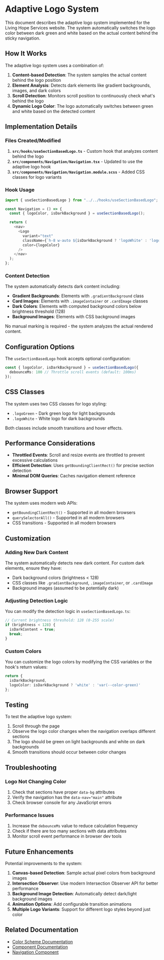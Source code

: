 # Adaptive Logo System

This document describes the adaptive logo system implemented for the Living Hope Services website. The system automatically switches the logo color between dark green and white based on the actual content behind the sticky navigation.

## How It Works

The adaptive logo system uses a combination of:

1. **Content-based Detection**: The system samples the actual content behind the logo position
2. **Element Analysis**: Detects dark elements like gradient backgrounds, images, and dark colors
3. **Scroll Detection**: Monitors scroll position to continuously check what's behind the logo
4. **Dynamic Logo Color**: The logo automatically switches between green and white based on the detected content

## Implementation Details

### Files Created/Modified

1. **`src/hooks/useSectionBasedLogo.ts`** - Custom hook that analyzes content behind the logo
2. **`src/components/Navigation/Navigation.tsx`** - Updated to use the adaptive logo hook
3. **`src/components/Navigation/Navigation.module.scss`** - Added CSS classes for logo variants

### Hook Usage

```typescript
import { useSectionBasedLogo } from "../../hooks/useSectionBasedLogo";

const Navigation = () => {
  const { logoColor, isDarkBackground } = useSectionBasedLogo();

  return (
    <nav>
      <Logo 
        variant="text" 
        className={`h-8 w-auto ${isDarkBackground ? 'logoWhite' : 'logoGreen'}`} 
        color={logoColor} 
      />
    </nav>
  );
};
```

### Content Detection

The system automatically detects dark content including:

- **Gradient Backgrounds**: Elements with `.gradientBackground` class
- **Card Images**: Elements with `.imageContainer` or `.cardImage` classes  
- **Dark Colors**: Elements with computed background colors below brightness threshold (128)
- **Background Images**: Elements with CSS background images

No manual marking is required - the system analyzes the actual rendered content.

## Configuration Options

The `useSectionBasedLogo` hook accepts optional configuration:

```typescript
const { logoColor, isDarkBackground } = useSectionBasedLogo({
  debounceMs: 100 // Throttle scroll events (default: 100ms)
});
```

## CSS Classes

The system uses two CSS classes for logo styling:

- `.logoGreen` - Dark green logo for light backgrounds
- `.logoWhite` - White logo for dark backgrounds

Both classes include smooth transitions and hover effects.

## Performance Considerations

- **Throttled Events**: Scroll and resize events are throttled to prevent excessive calculations
- **Efficient Detection**: Uses `getBoundingClientRect()` for precise section detection
- **Minimal DOM Queries**: Caches navigation element reference

## Browser Support

The system uses modern web APIs:
- `getBoundingClientRect()` - Supported in all modern browsers
- `querySelectorAll()` - Supported in all modern browsers
- CSS transitions - Supported in all modern browsers

## Customization

### Adding New Dark Content

The system automatically detects new dark content. For custom dark elements, ensure they have:

- Dark background colors (brightness < 128)
- CSS classes like `.gradientBackground`, `.imageContainer`, or `.cardImage`
- Background images (assumed to be potentially dark)

### Adjusting Detection Logic

You can modify the detection logic in `useSectionBasedLogo.ts`:

```typescript
// Current brightness threshold: 128 (0-255 scale)
if (brightness < 128) {
  isDarkContent = true;
  break;
}
```

### Custom Colors

You can customize the logo colors by modifying the CSS variables or the hook's return values:

```typescript
return {
  isDarkBackground,
  logoColor: isDarkBackground ? 'white' : 'var(--color-green)'
};
```

## Testing

To test the adaptive logo system:

1. Scroll through the page
2. Observe the logo color changes when the navigation overlaps different sections
3. The logo should be green on light backgrounds and white on dark backgrounds
4. Smooth transitions should occur between color changes

## Troubleshooting

### Logo Not Changing Color

1. Check that sections have proper `data-bg` attributes
2. Verify the navigation has the `data-nav="main"` attribute
3. Check browser console for any JavaScript errors

### Performance Issues

1. Increase the `debounceMs` value to reduce calculation frequency
2. Check if there are too many sections with data attributes
3. Monitor scroll event performance in browser dev tools

## Future Enhancements

Potential improvements to the system:

1. **Canvas-based Detection**: Sample actual pixel colors from background images
2. **Intersection Observer**: Use modern Intersection Observer API for better performance
3. **Background Image Detection**: Automatically detect dark/light background images
4. **Animation Options**: Add configurable transition animations
5. **Multiple Logo Variants**: Support for different logo styles beyond just color

## Related Documentation

- [Color Scheme Documentation](./COLOR_SCHEME.md)
- [Component Documentation](./COMPONENTS.md)
- [Navigation Component](./COMPONENTS.md#navigation)
